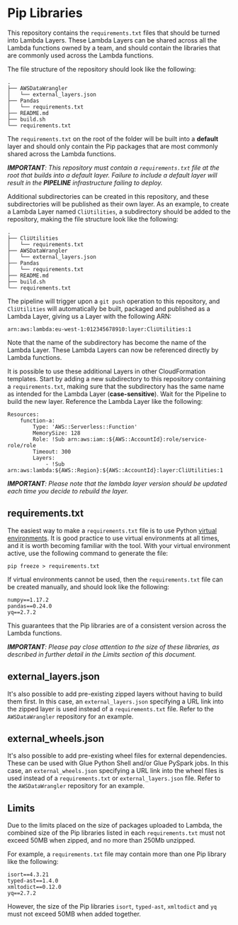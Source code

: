 # Pip Libraries
This repository contains the `requirements.txt` files that should be turned into Lambda Layers. These Lambda Layers can be shared across all the Lambda functions owned by a team, and should contain the libraries that are commonly used across the Lambda functions.

The file structure of the repository should look like the following:

    .
    ├── AWSDataWrangler
    │   └── external_layers.json
    ├── Pandas
    │   └── requirements.txt
    ├── README.md
    ├── build.sh
    └── requirements.txt

The `requirements.txt` on the root of the folder will be built into a **default** layer and should only contain the Pip packages that are most commonly shared across the Lambda functions.

***IMPORTANT**: This repository must contain a `requirements.txt` file at the root that builds into a default layer. Failure to include a default layer will result in the **PIPELINE** infrastructure failing to deploy.*

Additional subdirectories can be created in this repository, and these subdirectories will be published as their own layer. As an example, to create a Lambda Layer named `CliUtilities`, a subdirectory should be added to the repository, making the file structure look like the following:

    .
    ├── CliUtilities
    │   └── requirements.txt
    ├── AWSDataWrangler
    │   └── external_layers.json
    ├── Pandas
    │   └── requirements.txt
    ├── README.md
    ├── build.sh
    └── requirements.txt   

The pipeline will trigger upon a `git push` operation to this repository, and `CliUtilities` will automatically be built, packaged and published as a Lambda Layer, giving us a Layer with the following ARN:

    arn:aws:lambda:eu-west-1:012345678910:layer:CliUtilities:1

Note that the name of the subdirectory has become the name of the Lambda Layer. These Lambda Layers can now be referenced directly by Lambda functions.

It is possible to use these additional Layers in other CloudFormation templates. Start by adding a new subdirectory to this repository containing a `requirements.txt`, making sure that the subdirectory has the same name as intended for the Lambda Layer (**case-sensitive**). Wait for the Pipeline to build the new layer. Reference the Lambda Layer like the following:

    Resources:
        function-a:
            Type: 'AWS::Serverless::Function'
            MemorySize: 128
            Role: !Sub arn:aws:iam::${AWS::AccountId}:role/service-role/role
            Timeout: 300
            Layers: 
                - !Sub arn:aws:lambda:${AWS::Region}:${AWS::AccountId}:layer:CliUtilities:1

***IMPORTANT**: Please note that the lambda layer version should be updated each time you decide to rebuild the layer.*

## requirements.txt
The easiest way to make a `requirements.txt` file is to use Python [virtual environments](https://docs.python.org/3/tutorial/venv.html). It is good practice to use virtual environments at all times, and it is worth becoming familiar with the tool. With your virtual environment active, use the following command to generate the file:

    pip freeze > requirements.txt

If virtual environments cannot be used, then the `requirements.txt` file can be created manually, and should look like the following:

    numpy==1.17.2
    pandas==0.24.0
    yq==2.7.2

This guarantees that the Pip libraries are of a consistent version across the Lambda functions. 

***IMPORTANT**: Please pay close attention to the size of these libraries, as described in further detail in the Limits section of this document.*

## external_layers.json
It's also possible to add pre-existing zipped layers without having to build them first. In this case, an `external_layers.json` specifying a URL link into the zipped layer is used instead of a `requirements.txt` file. Refer to the `AWSDataWrangler` repository for an example.

## external_wheels.json
It's also possible to add pre-existing wheel files for external dependencies. These can be used with Glue Python Shell and/or Glue PySpark jobs. In this case, an `external_wheels.json` specifying a URL link into the wheel files is used instead of a `requirements.txt` or `external_layers.json` file. Refer to the `AWSDataWrangler` repository for an example.

## Limits
Due to the limits placed on the size of packages uploaded to Lambda, the combined size of the Pip libraries listed in each `requirements.txt` must not exceed 50MB when zipped, and no more than 250Mb unzipped. 

For example, a `requirements.txt` file may contain more than one Pip library like the following:

    isort==4.3.21
    typed-ast==1.4.0
    xmltodict==0.12.0
    yq==2.7.2

However, the size of the Pip libraries `isort`, `typed-ast`, `xmltodict` and `yq` must not exceed 50MB when added together.